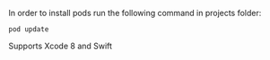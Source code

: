 In order to install pods run the following command in projects folder:
```
pod update
```

Supports Xcode 8 and Swift 